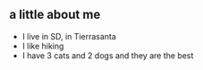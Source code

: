 ## a little about me

- I live in SD, in Tierrasanta
- I like hiking
- I have 3 cats and 2 dogs and they are the best

